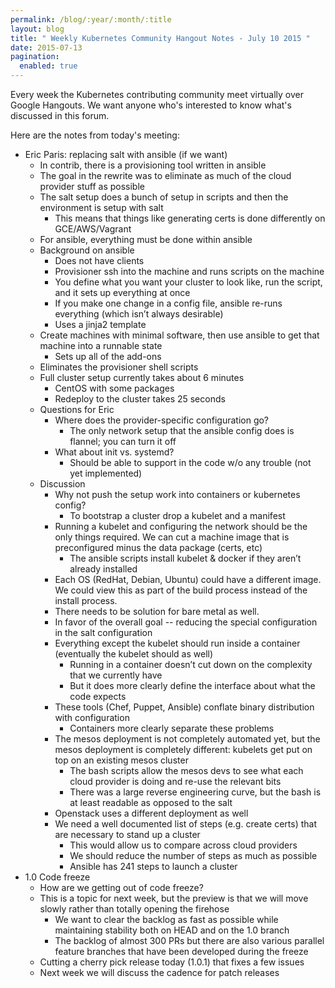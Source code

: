 ```yaml
---
permalink: /blog/:year/:month/:title
layout: blog
title: " Weekly Kubernetes Community Hangout Notes - July 10 2015 "
date: 2015-07-13
pagination:
  enabled: true
---
```


Every week the Kubernetes contributing community meet virtually over Google Hangouts. We want anyone who's interested to know what's discussed in this forum.

Here are the notes from today's meeting:

* Eric Paris: replacing salt with ansible (if we want)
    * In contrib, there is a provisioning tool written in ansible
    * The goal in the rewrite was to eliminate as much of the cloud provider stuff as possible
    * The salt setup does a bunch of setup in scripts and then the environment is setup with salt
        * This means that things like generating certs is done differently on GCE/AWS/Vagrant
    * For ansible, everything must be done within ansible
    * Background on ansible
        * Does not have clients
        * Provisioner ssh into the machine and runs scripts on the machine
        * You define what you want your cluster to look like, run the script, and it sets up everything at once
        * If you make one change in a config file, ansible re-runs everything (which isn’t always desirable)
        * Uses a jinja2 template
	* Create machines with minimal software, then use ansible to get that machine into a runnable state
        * Sets up all of the add-ons
    * Eliminates the provisioner shell scripts
    * Full cluster setup currently takes about 6 minutes
        * CentOS with some packages
        * Redeploy to the cluster takes 25 seconds
    * Questions for Eric
        * Where does the provider-specific configuration go?
            * The only network setup that the ansible config does is flannel; you can turn it off
        * What about init vs. systemd?
            * Should be able to support in the code w/o any trouble (not yet implemented)
    * Discussion
        * Why not push the setup work into containers or kubernetes config?
            * To bootstrap a cluster drop a kubelet and a manifest
        * Running a kubelet and configuring the network should be the only things required. We can cut a machine image that is preconfigured minus the data package (certs, etc)
            * The ansible scripts install kubelet & docker if they aren’t already installed
        * Each OS (RedHat, Debian, Ubuntu) could have a different image. We could view this as part of the build process instead of the install process.
        * There needs to be solution for bare metal as well.
        * In favor of the overall goal -- reducing the special configuration in the salt configuration
        * Everything except the kubelet should run inside a container (eventually the kubelet should as well)
            * Running in a container doesn’t cut down on the complexity that we currently have
            * But it does more clearly define the interface about what the code expects
        * These tools (Chef, Puppet, Ansible) conflate binary distribution with configuration
            * Containers more clearly separate these problems
        * The mesos deployment is not completely automated yet, but the mesos deployment is completely different: kubelets get put on top on an existing mesos cluster
            * The bash scripts allow the mesos devs to see what each cloud provider is doing and re-use the relevant bits
            * There was a large reverse engineering curve, but the bash is at least readable as opposed to the salt
        * Openstack uses a different deployment as well
        * We need a well documented list of steps (e.g. create certs) that are necessary to stand up a cluster
            * This would allow us to compare across cloud providers
            * We should reduce the number of steps as much as possible
            * Ansible has 241 steps to launch a cluster
* 1.0 Code freeze
    * How are we getting out of code freeze?
    * This is a topic for next week, but the preview is that we will move slowly rather than totally opening the firehose
        * We want to clear the backlog as fast as possible while maintaining stability both on HEAD and on the 1.0 branch
        * The backlog of almost 300 PRs but there are also various parallel feature branches that have been developed during the freeze
    * Cutting a cherry pick release today (1.0.1) that fixes a few issues
    * Next week we will discuss the cadence for patch releases
